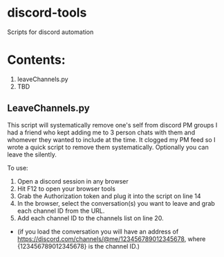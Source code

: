 # discord-tools
Scripts for discord automation

# Contents:
1. leaveChannels.py
2. TBD

## LeaveChannels.py

This script will systematically remove one's self from discord PM groups
I had a friend who kept adding me to 3 person chats with them and whomever they wanted to include at the time. It clogged my PM feed so I wrote a quick script to remove them systematically. Optionally you can leave the silently.

To use:
1. Open a discord session in any browser
2. Hit F12 to open your browser tools
3. Grab the Authorization token and plug it into the script on line 14
4. In the browser, select the conversation(s) you want to leave and grab each channel ID from the URL.
5. Add each channel ID to the channels list on line 20.

* (if you load the conversation you will have an address of https://discord.com/channels/@me/123456789012345678, where {123456789012345678} is the channel ID.)
